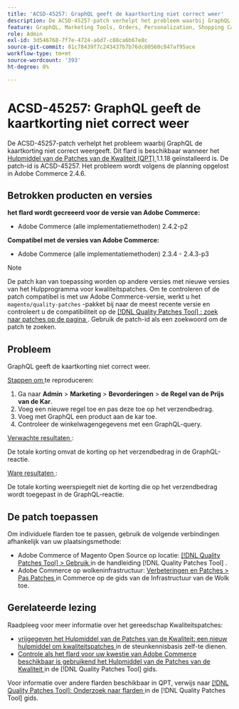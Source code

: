 ```yaml
---
title: 'ACSD-45257: GraphQL geeft de kaartkorting niet correct weer'
description: De ACSD-45257-patch verhelpt het probleem waarbij GraphQL de kaartkorting niet correct weergeeft. Deze patch is beschikbaar wanneer [Quality Patches Tool (QPT)] (https://experienceleague.adobe.com/nl/docs/commerce-knowledge-base/kb/announcements/commerce-announcements/magento-quality-patches-released-new-tool-to-self-serve-quality-patches) 1.1.18 is geïnstalleerd. De patch-id is ACSD-45257. Het probleem wordt volgens de planning opgelost in Adobe Commerce 2.4.6.
feature: GraphQL, Marketing Tools, Orders, Personalization, Shopping Cart
role: Admin
exl-id: 3d546768-7f7e-4724-a6d7-c88ca6b67e8c
source-git-commit: 81c78439f7c243437b7b76dc80560c847af95ace
workflow-type: tm+mt
source-wordcount: '393'
ht-degree: 0%

---
```


# ACSD-45257: GraphQL geeft de kaartkorting niet correct weer

De ACSD-45257-patch verhelpt het probleem waarbij GraphQL de kaartkorting niet correct weergeeft. Dit flard is beschikbaar wanneer het [ Hulpmiddel van de Patches van de Kwaliteit (QPT) ](https://experienceleague.adobe.com/nl/docs/commerce-knowledge-base/kb/announcements/commerce-announcements/magento-quality-patches-released-new-tool-to-self-serve-quality-patches) 1.1.18 geïnstalleerd is. De patch-id is ACSD-45257. Het probleem wordt volgens de planning opgelost in Adobe Commerce 2.4.6.

## Betrokken producten en versies

**het flard wordt gecreeerd voor de versie van Adobe Commerce:**

* Adobe Commerce (alle implementatiemethoden) 2.4.2-p2

**Compatibel met de versies van Adobe Commerce:**

* Adobe Commerce (alle implementatiemethoden) 2.3.4 - 2.4.3-p3

>[!NOTE]
>
>De patch kan van toepassing worden op andere versies met nieuwe versies van het Hulpprogramma voor kwaliteitspatches. Om te controleren of de patch compatibel is met uw Adobe Commerce-versie, werkt u het `magento/quality-patches` -pakket bij naar de meest recente versie en controleert u de compatibiliteit op de [[!DNL Quality Patches Tool] : zoek naar patches op de pagina ](https://experienceleague.adobe.com/nl/docs/commerce-knowledge-base/kb/announcements/commerce-announcements/magento-quality-patches-released-new-tool-to-self-serve-quality-patches) . Gebruik de patch-id als een zoekwoord om de patch te zoeken.

## Probleem

GraphQL geeft de kaartkorting niet correct weer.

<u> Stappen om </u> te reproduceren:

1. Ga naar **Admin** > **Marketing** > **Bevorderingen** > **de Regel van de Prijs van de Kar**.
1. Voeg een nieuwe regel toe en pas deze toe op het verzendbedrag.
1. Voeg met GraphQL een product aan de kar toe.
1. Controleer de winkelwagengegevens met een GraphQL-query.

<u> Verwachte resultaten </u>:

De totale korting omvat de korting op het verzendbedrag in de GraphQL-reactie.

<u> Ware resultaten </u>:

De totale korting weerspiegelt niet de korting die op het verzendbedrag wordt toegepast in de GraphQL-reactie.

## De patch toepassen

Om individuele flarden toe te passen, gebruik de volgende verbindingen afhankelijk van uw plaatsingsmethode:

* Adobe Commerce of Magento Open Source op locatie: [[!DNL Quality Patches Tool]  > Gebruik ](/help/tools/quality-patches-tool/usage.md) in de handleiding [!DNL Quality Patches Tool] .
* Adobe Commerce op wolkeninfrastructuur: [ Verbeteringen en Patches > Pas Patches ](https://experienceleague.adobe.com/docs/commerce-cloud-service/user-guide/develop/upgrade/apply-patches.html?lang=nl-NL) in Commerce op de gids van de Infrastructuur van de Wolk toe.

## Gerelateerde lezing

Raadpleeg voor meer informatie over het gereedschap Kwaliteitspatches:

* [ vrijgegeven het Hulpmiddel van de Patches van de Kwaliteit: een nieuw hulpmiddel om kwaliteitspatches ](https://experienceleague.adobe.com/nl/docs/commerce-knowledge-base/kb/announcements/commerce-announcements/magento-quality-patches-released-new-tool-to-self-serve-quality-patches) in de steunkennisbasis zelf-te dienen.
* [ Controle als het flard voor uw kwestie van Adobe Commerce beschikbaar is gebruikend het Hulpmiddel van de Patches van de Kwaliteit ](/help/tools/quality-patches-tool/patches-available-in-qpt/check-patch-for-magento-issue-with-magento-quality-patches.md) in de [!DNL Quality Patches Tool] gids.

Voor informatie over andere flarden beschikbaar in QPT, verwijs naar [[!DNL Quality Patches Tool]: Onderzoek naar flarden ](https://experienceleague.adobe.com/tools/commerce-quality-patches/index.html?lang=nl-NL) in de [!DNL Quality Patches Tool] gids.
